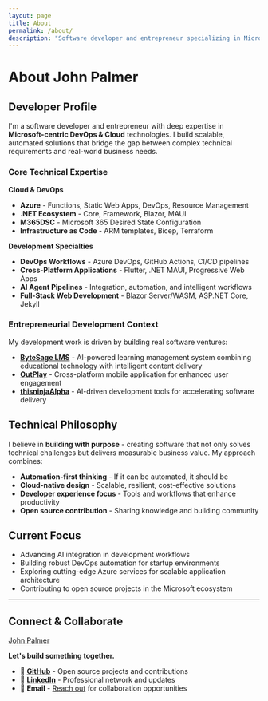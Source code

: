 ```yaml
---
layout: page
title: About
permalink: /about/
description: "Software developer and entrepreneur specializing in Microsoft technologies, DevOps, and AI-powered applications"
---
```


# About John Palmer

## Developer Profile

I'm a software developer and entrepreneur with deep expertise in **Microsoft-centric DevOps & Cloud** technologies. I build scalable, automated solutions that bridge the gap between complex technical requirements and real-world business needs.

### Core Technical Expertise

**Cloud & DevOps**
- **Azure** - Functions, Static Web Apps, DevOps, Resource Management
- **.NET Ecosystem** - Core, Framework, Blazor, MAUI
- **M365DSC** - Microsoft 365 Desired State Configuration
- **Infrastructure as Code** - ARM templates, Bicep, Terraform

**Development Specialties**
- **DevOps Workflows** - Azure DevOps, GitHub Actions, CI/CD pipelines
- **Cross-Platform Applications** - Flutter, .NET MAUI, Progressive Web Apps
- **AI Agent Pipelines** - Integration, automation, and intelligent workflows
- **Full-Stack Web Development** - Blazor Server/WASM, ASP.NET Core, Jekyll

### Entrepreneurial Development Context

My development work is driven by building real software ventures:

- **[ByteSage LMS](https://github.com/johndpalm)** - AI-powered learning management system combining educational technology with intelligent content delivery
- **[OutPlay](https://github.com/johndpalm)** - Cross-platform mobile application for enhanced user engagement
- **[thisninjaAlpha](https://github.com/johndpalm)** - AI-driven development tools for accelerating software delivery

## Technical Philosophy

I believe in **building with purpose** - creating software that not only solves technical challenges but delivers measurable business value. My approach combines:

- **Automation-first thinking** - If it can be automated, it should be
- **Cloud-native design** - Scalable, resilient, cost-effective solutions
- **Developer experience focus** - Tools and workflows that enhance productivity
- **Open source contribution** - Sharing knowledge and building community

## Current Focus

- Advancing AI integration in development workflows
- Building robust DevOps automation for startup environments
- Exploring cutting-edge Azure services for scalable application architecture
- Contributing to open source projects in the Microsoft ecosystem

---

## Connect & Collaborate

<div class="LI-profile-badge" data-version="v1" data-size="medium" data-locale="en_US" data-type="vertical" data-theme="dark" data-vanity="johndpalmer"><a class="LI-simple-link" href="https://www.linkedin.com/in/johndpalmer?trk=profile-badge">John Palmer</a></div>

**Let's build something together.**

- 🐙 **[GitHub](https://github.com/johndpalm)** - Open source projects and contributions
- 💼 **[LinkedIn](https://www.linkedin.com/in/johndpalmer)** - Professional network and updates
- 📧 **Email** - [Reach out](mailto:john@yourdomainhere.com) for collaboration opportunities

<script type="text/javascript" src="https://platform.linkedin.com/badges/js/profile.js" async defer></script>